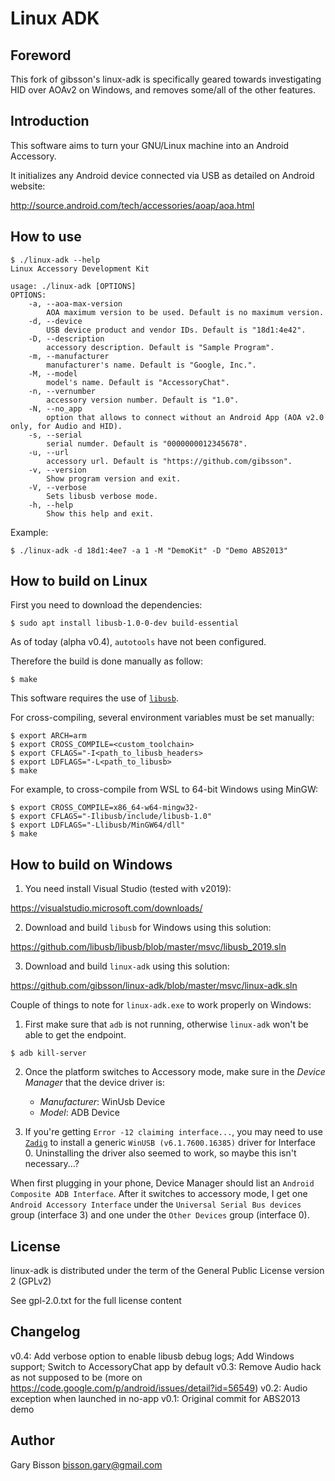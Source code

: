 # Linux ADK

## Foreword

This fork of gibsson's linux-adk is specifically geared towards investigating HID over AOAv2 on Windows, and removes some/all of the other features.

## Introduction

This software aims to turn your GNU/Linux machine into an Android Accessory.

It initializes any Android device connected via USB as detailed on Android website:

http://source.android.com/tech/accessories/aoap/aoa.html

## How to use

```
$ ./linux-adk --help
Linux Accessory Development Kit

usage: ./linux-adk [OPTIONS]
OPTIONS:
	-a, --aoa-max-version
		AOA maximum version to be used. Default is no maximum version.
	-d, --device
		USB device product and vendor IDs. Default is "18d1:4e42".
	-D, --description
		accessory description. Default is "Sample Program".
	-m, --manufacturer
		manufacturer's name. Default is "Google, Inc.".
	-M, --model
		model's name. Default is "AccessoryChat".
	-n, --vernumber
		accessory version number. Default is "1.0".
	-N, --no_app
		option that allows to connect without an Android App (AOA v2.0 only, for Audio and HID).
	-s, --serial
		serial numder. Default is "0000000012345678".
	-u, --url
		accessory url. Default is "https://github.com/gibsson".
	-v, --version
		Show program version and exit.
	-V, --verbose
		Sets libusb verbose mode.
	-h, --help
		Show this help and exit.
```
Example:
```
$ ./linux-adk -d 18d1:4ee7 -a 1 -M "DemoKit" -D "Demo ABS2013"
```

## How to build on Linux

First you need to download the dependencies:
```
$ sudo apt install libusb-1.0-0-dev build-essential
```
As of today (alpha v0.4), `autotools` have not been configured.

Therefore the build is done manually as follow:
```
$ make
```
This software requires the use of [`libusb`](https://github.com/libusb/libusb/releases).

For cross-compiling, several environment variables must be set manually:
```
$ export ARCH=arm
$ export CROSS_COMPILE=<custom_toolchain>
$ export CFLAGS="-I<path_to_libusb_headers>
$ export LDFLAGS="-L<path_to_libusb>
$ make
```

For example, to cross-compile from WSL to 64-bit Windows using MinGW:
```
$ export CROSS_COMPILE=x86_64-w64-mingw32-
$ export CFLAGS="-Ilibusb/include/libusb-1.0"
$ export LDFLAGS="-Llibusb/MinGW64/dll"
$ make
```

## How to build on Windows

1) You need install Visual Studio (tested with v2019):

https://visualstudio.microsoft.com/downloads/

2) Download and build `libusb` for Windows using this solution:

https://github.com/libusb/libusb/blob/master/msvc/libusb_2019.sln

3) Download and build `linux-adk` using this solution:

https://github.com/gibsson/linux-adk/blob/master/msvc/linux-adk.sln

Couple of things to note for `linux-adk.exe` to work properly on Windows:
1) First make sure that `adb` is not running, otherwise `linux-adk` won't be able to get the endpoint.

```
$ adb kill-server
```

2) Once the platform switches to Accessory mode, make sure in the *Device Manager* that the device driver is:

    - *Manufacturer*: WinUsb Device
    - *Model*: ADB Device

3) If you're getting `Error -12 claiming interface...`, you may need to use [`Zadig`](https://zadig.akeo.ie/) to install a generic `WinUSB (v6.1.7600.16385)` driver for Interface 0. Uninstalling the driver also seemed to work, so maybe this isn't necessary...?

When first plugging in your phone, Device Manager should list an `Android Composite ADB Interface`. After it switches to accessory mode, I get one `Android Accessory Interface` under the `Universal Serial Bus devices` group (interface 3) and one under the `Other Devices` group (interface 0).

## License

linux-adk is distributed under the term of the General Public License version 2 (GPLv2)

See gpl-2.0.txt for the full license content

## Changelog

v0.4: Add verbose option to enable libusb debug logs; Add Windows support; Switch to AccessoryChat app by default
v0.3: Remove Audio hack as not supposed to be (more on https://code.google.com/p/android/issues/detail?id=56549)
v0.2: Audio exception when launched in no-app
v0.1: Original commit for ABS2013 demo

## Author

Gary Bisson <bisson.gary@gmail.com>
